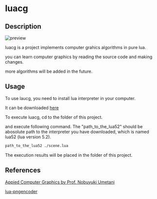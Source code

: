 # luacg


## Description

![preview](./preview.png)

luacg is a project implements computer grahics algorithms in pure lua.

you can learn computer graphics by reading the source code and making changes.

more algorithms will be added in the future.

## Usage

To use laucg, you need to install lua interpreter in your computer.

It can be downloaded [here](https://sourceforge.net/projects/luabinaries/files/5.2.4/Tools%20Executables/)

To execute luacg, cd to the folder of this project.

and execute following command. The "path_to_the_lua52" should be abosolute path to the interpreter you have
downloaded, which is named lua52 (lua version 5.2).

```bash
path_to_the_lua52 ./scene.lua
```

The execution results will be placed in the folder of this project.

## References

[Appied Computer Graphics by Prof. Nobuyuki Umetani]()

[lua-pngencoder](https://github.com/wyozi/lua-pngencoder)
